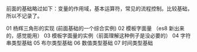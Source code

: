 前面的基础略过如下：变量的作用域，基本运算符，常见的流程控制。比较基础，所以不记录了。

01 杨辉三角形的实现 (前面基础的一个综合实例)
02 模板字面量 （es8 新出来的，感觉能用）
03 模板字面量的实例（前面理解这种例子是没必要的）
04 字符串类型基础
05 布尔类型基础
06 数值类型基础
07 时间类型基础
